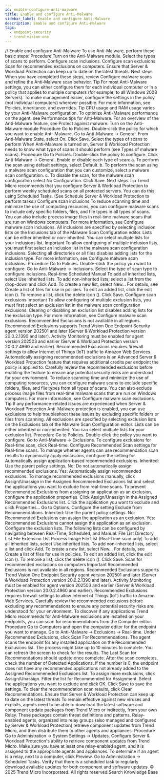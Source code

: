 ```yaml
---
id: enable-configure-anti-malware
title: Enable and configure Anti-Malware
sidebar_label: Enable and configure Anti-Malware
description: Enable and configure Anti-Malware
tags:
  - endpoint-security
  - trend-vision-one
---
```


/*<![CDATA[*/ $('#title').html($('meta[name=map-description]').attr('content')); /*]]>*/ Enable and configure Anti-Malware To use Anti-Malware, perform these basic steps: Procedure Turn on the Anti-Malware module. Select the types of scans to perform. Configure scan inclusions. Configure scan exclusions. Scan for recommended exclusions on computers. Ensure that Server & Workload Protection can keep up to date on the latest threats. Next steps When you have completed these steps, review Configure malware scans and refine the Anti-Malware scan behavior. Tip For most Anti-Malware settings, you can either configure them for each individual computer or in a policy that applies to multiple computers (for example, to all Windows 2008 Servers). To make management easier, configure the settings in the policy (not individual computers) wherever possible. For more information, see Policies, inheritance, and overrides. Tip CPU usage and RAM usage varies by your Anti-Malware configuration. To optimize Anti-Malware performance on the agent, see Performance tips for Anti-Malware. For an overview of the Anti-Malware feature, see Protect against malware. Turn on the Anti-Malware module Procedure Go to Policies. Double-click the policy for which you want to enable Anti-Malware. Go to Anti-Malware → General. From Anti-Malware State, select On. Click Save. Select the types of scans to perform When Anti-Malware is turned on, Server & Workload Protection needs to know what type of scans it should perform (see Types of malware scans). Procedure Go to Policies. Double-click the policy to configure. Click Anti-Malware → General. Enable or disable each type of scan: a. To perform the scan using default settings, select Default. b. To perform the scan using a malware scan configuration that you can customize, select a malware scan configuration. c. To disable the scan, for the malware scan configuration select No Configuration. Click Save. Next steps Tip Trend Micro recommends that you configure Server & Workload Protection to perform weekly scheduled scans on all protected servers. You can do this using Scheduled Tasks. (See Schedule Server & Workload Protection to perform tasks.) Configure scan inclusions To reduce scanning time and minimize the use of computing resources, you can configure malware scans to include only specific folders, files, and file types in all types of scans. You can also include process image files in real-time malware scans that are run on Windows computers. For more information, see Configure malware scan inclusions. All inclusions are specified by selecting inclusion lists on the Inclusions tab of the Malware Scan Configuration editor. Lists can be either inherited or non-inherited. You can select multiple lists for your inclusions list. Important To allow configuring of multiple inclusion lists, you must first select an inclusion list in the malware scan configuration inclusions. Selecting all directories or all files disables adding lists for the inclusion type. For more information, see Configure malware scan inclusions. Procedure Go to Policies. Double-click the policy you want to configure. Go to Anti-Malware → Inclusions. Select the type of scan type to configure inclusions. Real-time Scheduled Manual To add all inherited lists, select Use inherited lists. To add non-inherited lists, select a list from the drop-down and click Add. To create a new list, select New... For details, see Create a list of files for use in policies. To edit an added list, click the edit icon (). To remove a list, click the delete icon (). Click Save. Configure scan exclusions Important To allow configuring of multiple exclusion lists, you must first select an exclusion list in the malware scan configuration exclusions. Clearing or disabling an exclusion list disables adding lists for the exclusion type. For more information, see Configure malware scan exclusions. Recommended Exclusions is not available in all regions. Recommended Exclusions supports Trend Vision One Endpoint Security agent version 202501 and later (Server & Workload Protection version 20.0.2.1390 and later). Activity Monitoring must be enabled for agent version 202503 and earlier (Server & Workload Protection version 20.0.2.4960 and earlier). Recommended Exclusions requires firewall settings to allow Internet of Things (IoT) traffic to Amazon Web Services. Automatically assigning recommended exclusions is an Advanced Server & Workload Protection feature that requires additional credits per endpoint the policy is applied to. Carefully review the recommended exclusions before enabling the feature to ensure any potential security risks are understood for your environment. To reduce scanning time and minimize the use of computing resources, you can configure malware scans to exclude specific folders, files, and file types from all types of scans. You can also exclude process image files from real-time malware scans that are run on Windows computers. For more information, see Configure malware scan exclusions. Tip If any performance-related issues are experienced when Server & Workload Protection Anti-Malware protection is enabled, you can use exclusions to help troubleshoot these issues by excluding specific folders or files from scanning. All exclusions are specified by selecting exclusion lists on the Exclusions tab of the Malware Scan Configuration editor. Lists can be either inherited or non-inherited. You can select multiple lists for your exclusion list. Procedure Go to Policies. Double-click the policy you want to configure. Go to Anti-Malware → Exclusions. To configure exclusions for Real-time scan, click Real-time. Configure Recommended Scan settings for Real-time scans. To manage whether agents can use recommendation scan results to dynamically apply exclusions, configure the setting for Automatically assign application-based recommended exclusions. Inherited: Use the parent policy settings. No: Do not automatically assign recommended exclusions. Yes: Automatically assign recommended exclusions. To manage recommended exclusions manually, click Assign/Unassign in the Assigned Recommended Exclusions list and select the applications you want to exclude from real-time scans. To prevent Recommended Exclusions from assigning an application as an exclusion, configure the application properties. Click Assign/Unassign in the Assigned Recommended Exclusions list. Click the application you want to exclude and click Properties... Go to Options. Configure the setting Exclude from Recommendations. Inherited: Use the parent policy settings. No: Recommended Exclusions can assign the application as an exclusion. Yes: Recommended Exclusions cannot assign the application as an exclusion. Configure the exclusion lists. The following lists can be configured by navigating between Real-Time, Scheduled, and Manual. File List Directory List File Extension List Process Image File List (Real-Time scan only) To add all inherited lists, select Use inherited lists. To add non-inherited lists, select a list and click Add. To create a new list, select New... For details, see Create a list of files for use in policies. To edit an added list, click the edit icon (). To remove a list, click the delete icon (). Click Save. Scan for recommended exclusions on computers Important Recommended Exclusions is not available in all regions. Recommended Exclusions supports Trend Vision One Endpoint Security agent version 202501 and later (Server & Workload Protection version 20.0.2.1390 and later). Activity Monitoring must be enabled for agent version 202503 and earlier (Server & Workload Protection version 20.0.2.4960 and earlier). Recommended Exclusions requires firewall settings to allow Internet of Things (IoT) traffic to Amazon Web Services. Carefully review the recommended exclusions before excluding any recommendations to ensure any potential security risks are understood for your environment. To discover if any applications Trend Micro recommends for Anti-Malware exclusions are installed on your endpoints, you can scan for recommendations from the Computer editor. Procedure Go to Computers and open the computer editor for the endpoint you want to manage. Go to Anti-Malware → Exclusions → Real-time. Under Recommended Exclusions, click Scan For Recommendations. The agent scans the endpoint for any installed application on the Recommended Exclusions list. The process might take up to 10 minutes to complete. You can refresh the screen to check for the results. The Last Scan for Recommendations should update once complete. After the scan completes, check the number of Detected Applications. If the number is 0, the endpoint does not have any recommended applications not already added to the Assigned Recommeneded Exclusions list. To assign more exclusions, click Assign/Unassign. Filter the list for Recommended for Assignment. Select the applications you want to exclude and click OK. Click Save to save the settings. To clear the recommendation scan results, click Clear Recommendations. Ensure that Server & Workload Protection can keep up to date on the latest threats To remain effective against new viruses and exploits, agents need to be able to download the latest software and component update packages from Trend Micro or indirectly, from your own Relay. These packages contain threat definitions and patterns. Relay-enabled agents, organized into relay groups (also managed and configured by Server & Workload Protection) retrieve component updates from Trend Micro, and then distribute them to other agents and appliances. Procedure Go to Administration → System Settings → Updates. Configure Server & Workload Protection's ability to retrieve component updates from Trend Micro. Make sure you have at least one relay-enabled agent, and it is assigned to the appropriate agents and appliances. To determine if an agent is a relay, next to a computer, click Preview. Go to Administration → Scheduled Tasks. Verify that there is a scheduled task to regularly download available updates for both component and software updates. © 2025 Trend Micro Incorporated. All rights reserved.Search Knowledge Base